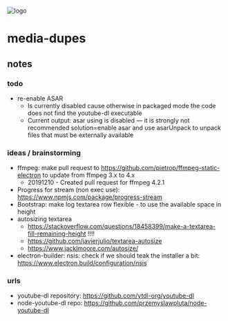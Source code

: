 ![logo](https://raw.githubusercontent.com/yafp/media-dupes/master/.github/logo/128x128.png)

# media-dupes
## notes

### todo
* re-enable ASAR
  * Is currently disabled cause otherwise in packaged mode the code does not find the youtube-dl executable
  * Current output: asar using is disabled — it is strongly not recommended  solution=enable asar and use asarUnpack to unpack files that must be externally available

### ideas / brainstorming
* ffmpeg: make pull request to https://github.com/pietrop/ffmpeg-static-electron to update from ffmpeg 3.x to 4.x
  * 20191210 - Created pull request for ffmpeg 4.2.1
* Progress for stream (non exec use): https://www.npmjs.com/package/progress-stream
* Bootstrap: make log textarea row flexible - to use the available space in height
* autosizing textarea
  * https://stackoverflow.com/questions/18458399/make-a-textarea-fill-remaining-height !!!!
  * https://github.com/javierjulio/textarea-autosize
  * https://www.jacklmoore.com/autosize/
* electron-builder: nsis: check if we should teak the installer a bit: https://www.electron.build/configuration/nsis


### urls
* youtube-dl repository: https://github.com/ytdl-org/youtube-dl
* node-youtube-dl repo: https://github.com/przemyslawpluta/node-youtube-dl
